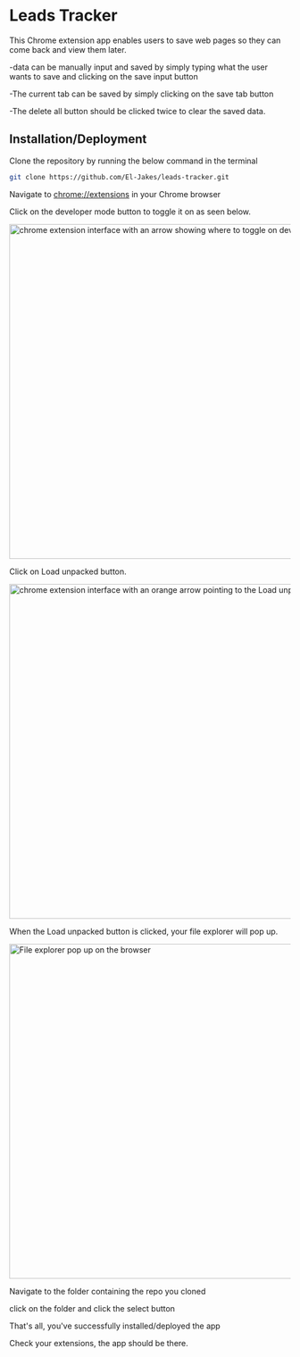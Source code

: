 # Leads Tracker
This Chrome extension app enables users to save web pages so they can come back and view them later.

-data can be manually input and saved by simply typing what the user wants to save and clicking on the save input button

-The current tab can be saved by simply clicking on the save tab button

-The delete all button should be clicked twice to clear the saved data.

## Installation/Deployment
Clone the repository by running the below command in the terminal
```sh
git clone https://github.com/El-Jakes/leads-tracker.git
```
Navigate to [chrome://extensions](https://chrome://extensions) in your Chrome browser

Click on the developer mode button to toggle it on as seen below.

<img src="https://i.ibb.co/3fNXKph/chrome-clip.png" alt=" chrome extension interface with an arrow showing where to toggle on developer mode" border="0" width="600px">

Click on Load unpacked button.

<img src="https://i.ibb.co/vm2J5xB/chrome.png" alt=" chrome extension interface with an orange arrow pointing to the Load unpacked button" width="600px" border="0">

When the Load unpacked button is clicked, your file explorer will pop up.

<img src="https://i.ibb.co/w46Vn9F/explorer-snip.png" alt=" File explorer pop up on  the browser" width="600px" border="0">

Navigate to the folder containing the repo you cloned

click on the folder and click the select button

That's all, you've successfully installed/deployed the app

Check your extensions, the app should be there.
